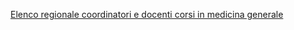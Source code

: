 

[Elenco regionale coordinatori e docenti corsi in medicina generale]({{site.baseurl}}/schede/elencocoorddocenti/cittadini/index.html)
